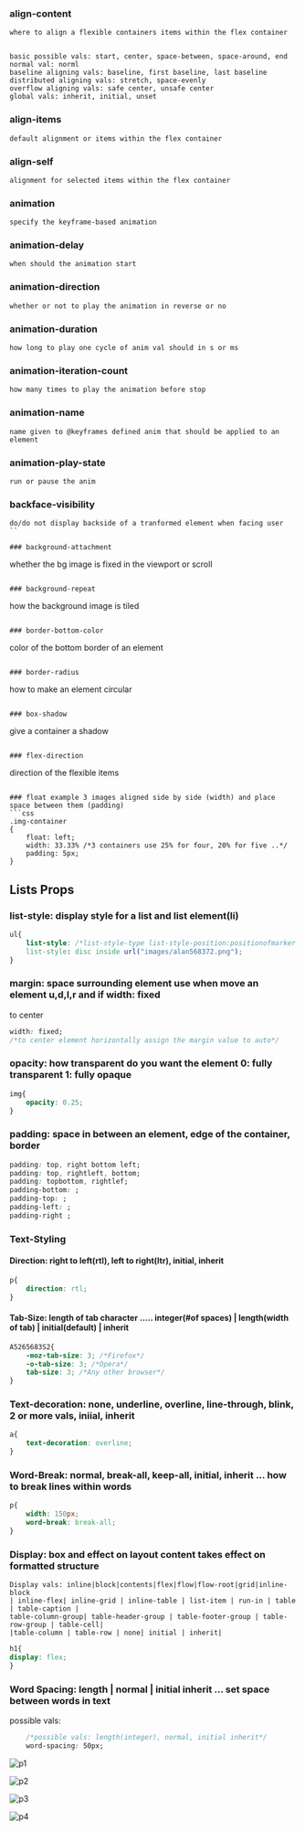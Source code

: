 ### align-content
```
where to align a flexible containers items within the flex container


basic possible vals: start, center, space-between, space-around, end
normal val: norml
baseline aligning vals: baseline, first baseline, last baseline
distributed aligning vals: stretch, space-evenly
overflow aligning vals: safe center, unsafe center
global vals: inherit, initial, unset
```

### align-items
```
default alignment or items within the flex container
```

### align-self
```
alignment for selected items within the flex container
```

### animation
```
specify the keyframe-based animation
```

### animation-delay
```
when should the animation start
```

### animation-direction
```
whether or not to play the animation in reverse or no
```

### animation-duration
```
how long to play one cycle of anim val should in s or ms
```

### animation-iteration-count
```
how many times to play the animation before stop
```

### animation-name
```
name given to @keyframes defined anim that should be applied to an element
```

### animation-play-state
```
run or pause the anim
```

### backface-visibility
```
do/do not display backside of a tranformed element when facing user
``

### background-attachment
```
whether the bg image is fixed in the viewport or scroll
```

### background-repeat
```
how the background image is tiled
```

### border-bottom-color
```
color of the bottom border of an element
```

### border-radius
```
how to make an element circular
```

### box-shadow
```
give a container a shadow
```

### flex-direction
```
direction of the flexible items
```

### float example 3 images aligned side by side (width) and place space between them (padding)
```css
.img-container
{
	float: left;
	width: 33.33% /*3 containers use 25% for four, 20% for five ..*/
	padding: 5px;
}
```

## Lists Props
### list-style: display style for a list and list element(li)
```css
ul{
	list-style: /*list-style-type list-style-position:positionofmarker list-style-image*/
	list-style: disc inside url("images/alan568372.png");
}
```

### margin: space surrounding element use when move an element u,d,l,r and if width: fixed
to center
```css
width: fixed;
/*to center element horizontally assign the margin value to auto*/
```

### opacity: how transparent do you want the element 0: fully transparent 1: fully opaque
```css
img{
	opacity: 0.25;
}
```


### padding: space in between an element, edge of the container, border
```css
padding: top, right bottom left;
padding: top, rightleft, bottom;
padding: topbottom, rightlef;
padding-bottom: ; 
padding-top: ;
padding-left: ;
padding-right ;
```


### Text-Styling

#### Direction: right to left(rtl), left to right(ltr), initial, inherit
```css
p{
	direction: rtl;
}
```

#### Tab-Size: length of tab character ..... integer(#of spaces) | length(width of tab) | initial(default) | inherit
```css
A5265683S2{
	-moz-tab-size: 3; /*Firefox*/
	-o-tab-size: 3; /*Opera*/
	tab-size: 3; /*Any other browser*/
}
```

### Text-decoration: none, underline, overline, line-through, blink, 2 or more vals, iniial, inherit
```css
a{
	text-decoration: overline;
}
```

### Word-Break: normal, break-all, keep-all, initial, inherit ... how to break lines within words
```css
p{
	width: 150px;
	word-break: break-all;
}
```

### Display: box and effect on layout content takes effect on formatted structure
```
Display vals: inline|block|contents|flex|flow|flow-root|grid|inline-block
| inline-flex| inline-grid | inline-table | list-item | run-in | table | table-caption |
table-column-group| table-header-group | table-footer-group | table-row-group | table-cell|
|table-column | table-row | none| initial | inherit|
```

```css
h1{
display: flex;
}
```

### Word Spacing: length | normal | initial inherit ... set space between words in text
possible vals:
```css
	/*possible vals: length(integer), normal, initial inherit*/
	word-spacing: 50px;

```


![p1](https://user-images.githubusercontent.com/31806568/90336834-5927d700-dfd6-11ea-86ed-835a669ec813.png)

![p2](https://user-images.githubusercontent.com/31806568/90336837-5c22c780-dfd6-11ea-817a-8ab2729bd7ff.png)

![p3](https://user-images.githubusercontent.com/31806568/90336839-5f1db800-dfd6-11ea-8ae3-40211434513a.png)

![p4](https://user-images.githubusercontent.com/31806568/90336843-61801200-dfd6-11ea-9826-d08f08e820a3.png)
